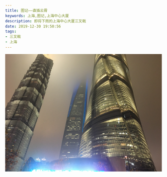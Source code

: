 ```yaml
---
title: 图记——直插云霄
keywords: 上海,图记,上海中心大厦
description: 即将下雨的上海中心大厦三叉戟
date: 2019-12-30 19:50:56
tags:
- 三叉戟
- 上海
---
```


![直插云霄](pic-shanghai-3/IMG_4526.JPG)
